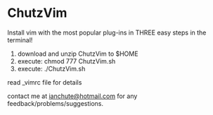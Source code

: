 ChutzVim
========

Install vim with the most popular plug-ins 
in THREE easy steps in the terminal!

1. download and unzip ChutzVim to $HOME
2. execute: chmod 777 ChutzVim.sh
3. execute: ./ChutzVim.sh

read _vimrc file for details

contact me at ianchute@hotmail.com for any feedback/problems/suggestions.
